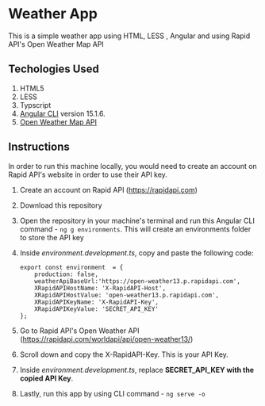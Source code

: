# Weather App

This is a simple weather app using HTML, LESS , Angular and using Rapid API's Open Weather Map API

## Techologies Used
 1. HTML5
 2. LESS
 3. Typscript
 4. [Angular CLI](https://github.com/angular/angular-cli) version 15.1.6.
 5. [Open Weather Map API](https://rapidapi.com/worldapi/api/open-weather13/)

## Instructions
In order to run this machine locally, you would need to create an account on Rapid API's website in order to use their API key.
 1. Create an account on Rapid API (https://rapidapi.com)
 2. Download this repository
 3. Open the repository in your machine's terminal and run this Angular CLI command - `ng g environments`. This will create an environments folder to store the API key
 4. Inside *environment.development.ts*, copy and paste the following code:
    
	    export const environment  = {
		    production: false,
		    weatherApiBaseUrl:'https://open-weather13.p.rapidapi.com',
		    XRapidAPIHostName: 'X-RapidAPI-Host',
		    XRapidAPIHostValue: 'open-weather13.p.rapidapi.com',
		    XRapidAPIKeyName: 'X-RapidAPI-Key',
		    XRapidAPIKeyValue: 'SECRET_API_KEY'
	    };
 
 5. Go to Rapid API's Open Weather API (https://rapidapi.com/worldapi/api/open-weather13/)
 6. Scroll down and copy the X-RapidAPI-Key. This is your API Key. 
 7. Inside *environment.development.ts*, replace **SECRET_API_KEY with the copied API Key**.
 8. Lastly, run this app by using CLI command - `ng serve -o`
